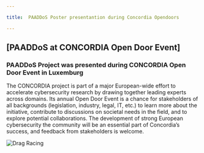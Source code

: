 ```yaml
---

title:  PAADDoS Poster presentantion during Concordia Opendoors

---
```



## [PAADDoS at CONCORDIA Open Door Event] 


### PAADDoS Project was presented during CONCORDIA Open Door Event in Luxemburg

The CONCORDIA project is part of a major European-wide effort to accelerate cybersecurity research by drawing together leading experts across domains. Its annual Open Door Event is a chance for stakeholders of all backgrounds (legislation, industry, legal, IT, etc.) to learn more about the initiative, contribute to discussions on societal needs in the field, and to explore potential collaborations. The development of strong European cybersecurity the community will be an essential part of Concordia’s success, and feedback from stakeholders is welcome.


![Drag Racing](/img/2019-10-17-concordia-opendoor-leandro.png)

